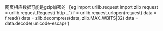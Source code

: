 网页相应数据可能是gzip加密的
【eg
import urllib.request
import zlib
    request = urllib.request.Request('http....')
    f = urllib.request.urlopen(request)
    data = f.read()
    data = zlib.decompress(data, zlib.MAX_WBITS|32)
    data = data.decode('unicode-escape')

